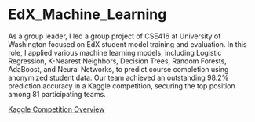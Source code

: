 # EdX_Machine_Learning

As a group leader, I led a group project of CSE416 at University of Washington focused on EdX student model training and evaluation. In this role, I applied various machine learning models, including Logistic Regression, K-Nearest Neighbors, Decision Trees, Random Forests, AdaBoost, and Neural Networks, to predict course completion using anonymized student data. Our team achieved an outstanding 98.2% prediction accuracy in a Kaggle competition, securing the top position among 81 participating teams.

[Kaggle Competition Overview](https://www.kaggle.com/competitions/csestat-416-23sp-assignment-5/overview)
